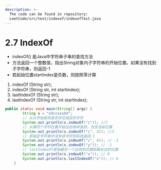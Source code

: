 ```yaml
---
description: >-
  The code can be found in repository:
  LeetCode/src/test/indexof/indexofTest.java
---
```


# 2.7 IndexOf

* indexOf\(\) 是Java中字符串子串的查找方法
* 方法返回一个整数值，指出String对象内子字符串的开始位置。如果没有找到子字符串，则返回-1
* 若起始位置startindex是负数，则按照零计算

1. indexOf \(String str\);
2. indexOf \(String str, int startindex\);
3. lastIndexOf \(String str\);
4. lastIndexOf \(String str, int startIndex\);

```java
public static void main(String[] args) {
        String s = "xXccxxxXX";
        // 从头开始查找是否存在指定的字符
        System.out.println(s.indexOf("c")); //2
        // 从第四个字符位置开始往后继续查找，包含当前位置
        System.out.println(s.indexOf("c", 3)); //3
        // 若指定字符串中没有该字符则系统返回-1
        System.out.println(s.indexOf("c", 4)); // -1
        System.out.println(s.indexOf("y")); // -1
        // lastIndexOf是指最后一个出现的位置即最右边的位置
        System.out.println(s.indexOf("x")); // 0
        System.out.println(s.lastIndexOf("x")); // 6
    }
```

